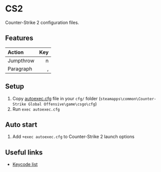# CS2
Counter-Strike 2 configuration files.

## Features
| Action    | Key  | 
| :---      | ---: |
| Jumpthrow | n    |
| Paragraph | ,    |

## Setup
1. Copy [autoexec.cfg](autoexec.cfg) file in your `cfg/` folder (`steamapps\common\Counter-Strike Global Offensive\game\csgo\cfg`)
2. Run `exec autoexec.cfg`

## Auto start
1. Add `+exec autoexec.cfg` to Counter-Strike 2 launch options

## Useful links
- [Keycode list](https://steamcommunity.com/sharedfiles/filedetails/?id=2498088800)
